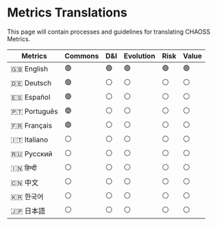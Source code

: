 # Metrics Translations

This page will contain processes and guidelines for translating CHAOSS Metrics.

Metrics | Commons | D&I | Evolution | Risk | Value
---- | ---- | ---- | ---- | ---- | ----
:uk: English | :green_circle: | :green_circle: | :green_circle: | :green_circle: | :green_circle:
:de: Deutsch | :green_circle: | :white_circle: | :white_circle: | :white_circle: | :white_circle:
:es: Español | :green_circle: | :white_circle: | :white_circle: | :white_circle: | :white_circle:
:portugal: Português | :green_circle: | :white_circle: | :white_circle: | :white_circle: | :white_circle:
:fr: Français | :green_circle: | :white_circle: | :white_circle: | :white_circle: | :white_circle:
:it: Italiano | :white_circle: | :white_circle: | :white_circle: | :white_circle: | :white_circle:
:ru: Русский | :white_circle: | :white_circle: | :white_circle: | :white_circle: | :white_circle:
:india: हिन्दी | :white_circle: | :white_circle: | :white_circle: | :white_circle: | :white_circle:
:cn: 中文 | :white_circle: | :white_circle: | :white_circle: | :white_circle: | :white_circle:
:kr: 한국어 | :white_circle: | :white_circle: | :white_circle: | :white_circle: | :white_circle:
:jp: 日本語 | :white_circle: | :white_circle: | :white_circle: | :white_circle: | :white_circle:
